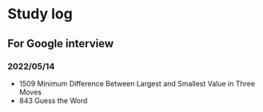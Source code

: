 # Study log

## For Google interview

### 2022/05/14

- 1509 Minimum Difference Between Largest and Smallest Value in Three Moves
- 843 Guess the Word